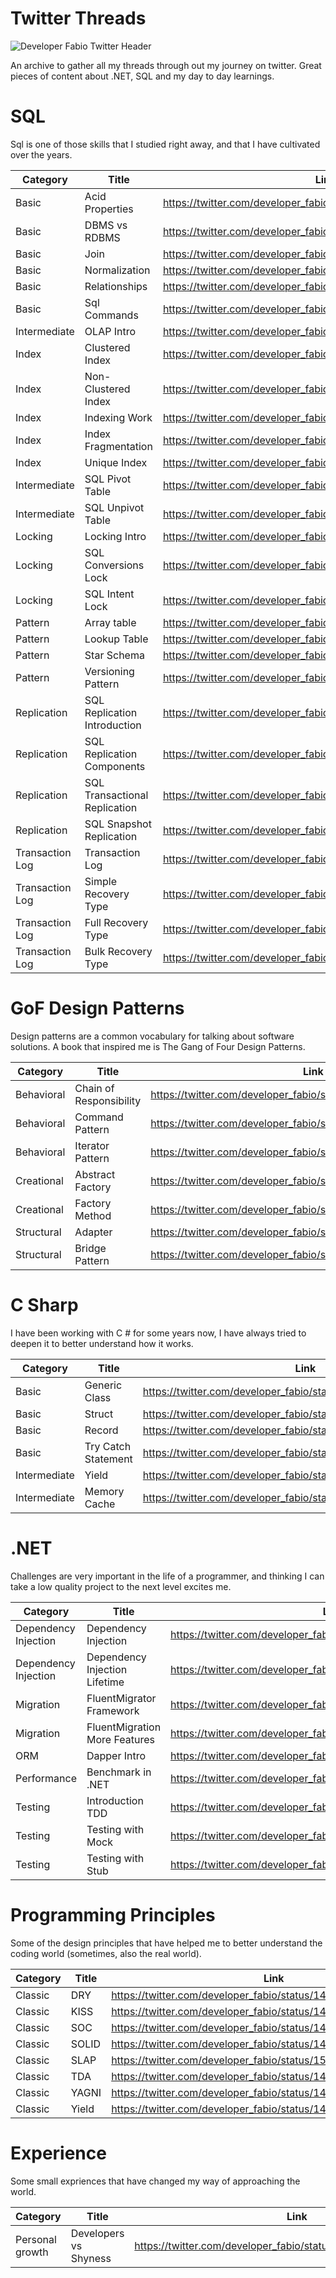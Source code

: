 # Twitter Threads

<img src="https://pbs.twimg.com/profile_banners/1372296016544862216/1642612754/1500x500" alt="Developer Fabio Twitter Header" title="My talks">

An archive to gather all my threads through out my journey on twitter. Great pieces of content about .NET, SQL and my day to day learnings.

# SQL

Sql is one of those skills that I studied right away, and that I have cultivated over the years.

| Category     | Title      | Link     |
| ------------- | ------------- | -------- |
|     Basic      |    Acid Properties      |  https://twitter.com/developer_fabio/status/1459863482250285059 |
| Basic | DBMS vs RDBMS | https://twitter.com/developer_fabio/status/1459500349081931784 |
|Basic | Join | https://twitter.com/developer_fabio/status/1472209965687447561 |
|Basic | Normalization | https://twitter.com/developer_fabio/status/1462328805129916423 |
|Basic | Relationships | https://twitter.com/developer_fabio/status/1464593549807300617 |
|Basic | Sql Commands | https://twitter.com/developer_fabio/status/1508027802972524554 |
|Intermediate | OLAP Intro | https://twitter.com/developer_fabio/status/1523253703842492417 |
| Index | Clustered Index | https://twitter.com/developer_fabio/status/1502983419776708611 |
|      Index     |    Non-Clustered Index      |  https://twitter.com/developer_fabio/status/1497912211376857092 |
|      Index     |    Indexing Work      |  https://twitter.com/developer_fabio/status/1492842355862511619 |
| Index | Index Fragmentation | https://twitter.com/developer_fabio/status/1464932286584008713 |
| Index | Unique Index | https://twitter.com/developer_fabio/status/1528335006816423936 |
|Intermediate| SQL Pivot Table|https://twitter.com/developer_fabio/status/1513107364819394563|
|Intermediate| SQL Unpivot Table|https://twitter.com/developer_fabio/status/1543559041229721604|
| Locking | Locking Intro |https://twitter.com/developer_fabio/status/1472558868274331651 |
| Locking | SQL Conversions Lock | https://twitter.com/developer_fabio/status/1541026543471919106 |
| Locking | SQL Intent Lock | https://twitter.com/developer_fabio/status/1520720264123850754 |
|     Pattern      |    Array table     | https://twitter.com/developer_fabio/status/1487755952816373766  |
|     Pattern      |    Lookup Table      | https://twitter.com/developer_fabio/status/1485238789761032194  |
| Pattern | Star Schema | https://twitter.com/developer_fabio/status/1477619017393262592 |
| Pattern | Versioning Pattern | https://twitter.com/developer_fabio/status/1490288449873747979|
| Replication | SQL Replication Introduction | https://twitter.com/developer_fabio/status/1510563787153321985 |
| Replication | SQL Replication Components | https://twitter.com/developer_fabio/status/1518188404944650240 |
| Replication | SQL Transactional Replication | https://twitter.com/developer_fabio/status/1525797102965739520 |
| Replication | SQL Snapshot Replication | https://twitter.com/developer_fabio/status/1533410318210281472 |
| Transaction Log | Transaction Log | https://twitter.com/developer_fabio/status/1495372105004818432 |
| Transaction Log | Simple Recovery Type | https://twitter.com/developer_fabio/status/1505514653958475781 |
| Transaction Log | Full Recovery Type | https://twitter.com/developer_fabio/status/1515664324848664577 |
| Transaction Log | Bulk Recovery Type | https://twitter.com/developer_fabio/status/1530874489554206721 |

# GoF Design Patterns

Design patterns are a common vocabulary for talking about software solutions. A book that inspired me is The Gang of Four Design Patterns.

| Category | Title | Link |
| ------------- | ------------- | -------- |
| Behavioral | Chain of Responsibility | https://twitter.com/developer_fabio/status/1529487719314882563 |
| Behavioral | Command Pattern | https://twitter.com/developer_fabio/status/1534561301279670273 |
| Behavioral | Iterator Pattern | https://twitter.com/developer_fabio/status/1542180413237518336 |
| Creational | Abstract Factory | https://twitter.com/developer_fabio/status/1496528493466853393 |
| Creational | Factory Method | https://twitter.com/developer_fabio/status/1504135125734510598 |
| Structural | Adapter | https://twitter.com/developer_fabio/status/1511728731907371011 |
| Structural | Bridge Pattern | https://twitter.com/developer_fabio/status/1521874506918281217 |

# C Sharp

I have been working with C # for some years now, I have always tried to deepen it to better understand how it works.

| Category     | Title      | Link     |
| ------------- | ------------- | -------- |
| Basic | Generic Class | https://twitter.com/developer_fabio/status/1461397583126011914 |
|     Basic      |    Struct      |  https://twitter.com/developer_fabio/status/1488927775046184966 |
|     Basic      |     Record     |  https://twitter.com/developer_fabio/status/1493992215961608198 |
|     Basic      |     Try Catch Statement     | https://twitter.com/developer_fabio/status/1544703909322784769  |
|     Intermediate      |     Yield     |  https://twitter.com/developer_fabio/status/1468634825271779338 |
| Intermediate | Memory Cache | https://twitter.com/developer_fabio/status/1466471264458002444 |

# .NET

Challenges are very important in the life of a programmer, and thinking I can take a low quality project to the next level excites me.

| Category | Title | Link |
| ------------- | ------------- | -------- |
| Dependency Injection | Dependency Injection |	https://twitter.com/developer_fabio/status/1463564534103351299 |
| Dependency Injection  | Dependency Injection Lifetime |	https://twitter.com/developer_fabio/status/1499062052446519303 |
| Migration | FluentMigrator Framework | https://twitter.com/developer_fabio/status/1519331675364278272 |
| Migration | FluentMigration More Features | https://twitter.com/developer_fabio/status/1526229477021433860 |
| ORM |  Dapper Intro | https://twitter.com/developer_fabio/status/1526945303722590209 |
| Performance | Benchmark in .NET | https://twitter.com/developer_fabio/status/1501596804848181253|
| Testing | Introduction TDD | https://twitter.com/developer_fabio/status/1506663239756701698 |
| Testing | Testing with Mock | https://twitter.com/developer_fabio/status/1509191858714517513 |
| Testing | Testing with Stub | https://twitter.com/developer_fabio/status/1516801698123206660 |

# Programming Principles

Some of the design principles that have helped me to better understand the coding world (sometimes, also the real world).

| Category | Title | Link |
| ------------- | ------------- | -------- |
| Classic | DRY	| https://twitter.com/developer_fabio/status/1481316793046245382 |
| Classic | KISS |	https://twitter.com/developer_fabio/status/1476253329655279621 |
| Classic | SOC |	https://twitter.com/developer_fabio/status/1491457905492893697 |
| Classic | SOLID | https://twitter.com/developer_fabio/status/1483849344419831812 |
| Classic | SLAP | https://twitter.com/developer_fabio/status/1539633819719983105 |
| Classic | TDA	| https://twitter.com/developer_fabio/status/1486386134666170368 |
| Classic | YAGNI | https://twitter.com/developer_fabio/status/1478788134578135049 |
| Classic | Yield	| https://twitter.com/developer_fabio/status/1468634840816033794 |

# Experience

Some small expriences that have changed my way of approaching the world.

| Category | Title | Link |
| ------------- | ------------- | -------- |
| Personal growth | Developers vs Shyness	| https://twitter.com/developer_fabio/status/1514257490577395713 |
